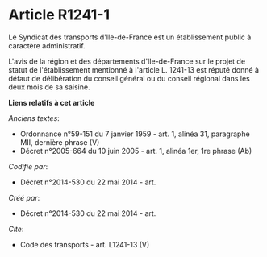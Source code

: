 # Article R1241-1

Le Syndicat des transports d'Ile-de-France est un établissement public à caractère administratif. 

L'avis de la région et des départements d'Ile-de-France sur le projet de statut de l'établissement mentionné à l'article L.
1241-13 est réputé donné à défaut de délibération du conseil général ou du conseil régional dans les deux mois de sa saisine.

**Liens relatifs à cet article**

_Anciens textes_:

  - Ordonnance n°59-151 du 7 janvier 1959 - art. 1, alinéa 31, paragraphe MII, dernière phrase (V)
  - Décret n°2005-664 du 10 juin 2005 - art. 1, alinéa 1er, 1re phrase (Ab)

_Codifié par_:

  - Décret n°2014-530 du 22 mai 2014 - art.

_Créé par_:

  - Décret n°2014-530 du 22 mai 2014 - art.

_Cite_:

  - Code des transports - art. L1241-13 (V)
